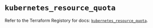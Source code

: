 # `kubernetes_resource_quota`

Refer to the Terraform Registory for docs: [`kubernetes_resource_quota`](https://www.terraform.io/docs/providers/kubernetes/r/resource_quota).
